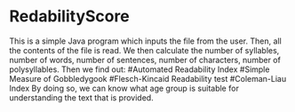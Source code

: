 # RedabilityScore
This is a simple Java program which inputs the file from the user. Then, all the contents of the file is read.
We then calculate the number of syllables, number of words, number of sentences, number of characters, number of polysyllables. 
Then we find out:
                #Automated Readability Index
                #Simple Measure of Gobbledygook
                #Flesch-Kincaid Readability test
                #Coleman-Liau Index 
By doing so, we can know what age group is suitable for understanding the text that is provided.
